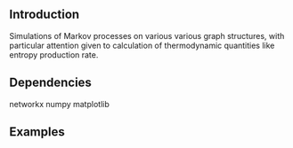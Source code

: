 ## Introduction ##
Simulations of Markov processes on various various graph structures, with particular attention given to calculation of thermodynamic quantities like entropy production rate.

## Dependencies ##

networkx
numpy
matplotlib


## Examples ##